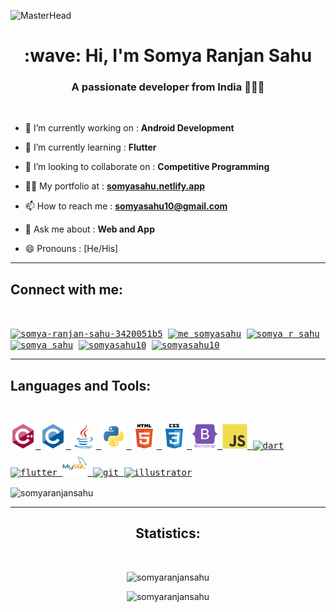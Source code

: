 ![MasterHead](https://i.postimg.cc/rw6bS3Yf/Purple-and-Black-Fitness-Coaching-Linked-In-Banner.png)

<!-- <h1 align="center"><img src="https://raw.githubusercontent.com/MartinHeinz/MartinHeinz/master/wave.gif" width="30px"> Hi,  I'm Somya Ranjan Sahu</h1> -->
<h1 align="center">:wave: Hi,  I'm Somya Ranjan Sahu</h1>
<h3 align="center">A passionate developer from India 👨🏽‍💻</h3>

<br>

- 🔭 I’m currently working on : **Android Development**

- 🌱 I’m currently learning : **Flutter**

- 👯 I’m looking to collaborate on : **Competitive Programming**

- 👨‍💻 My portfolio at : **[somyasahu.netlify.app](https://somyasahu.netlify.app/)**

- 📫 How to reach me : **somyasahu10@gmail.com**

- 💬 Ask me about : **Web and App**

- 😄 Pronouns : [He/His]

<hr>
<h2 align="left">Connect with me:</h2>
<br>

<p align="left">
<kbd> <a href="https://linkedin.com/in/somya-ranjan-sahu-3420051b5" target="blank"><img align="center" src="https://raw.githubusercontent.com/rahuldkjain/github-profile-readme-generator/master/src/images/icons/Social/linked-in-alt.svg" alt="somya-ranjan-sahu-3420051b5" height="30" width="40" /></a> </kbd>
<kbd> <a href="https://twitter.com/me_somyasahu" target="blank"><img align="center" src="https://raw.githubusercontent.com/rahuldkjain/github-profile-readme-generator/master/src/images/icons/Social/twitter.svg" alt="me_somyasahu" height="30" width="40" /></a> </kbd>
<kbd> <a href="https://instagram.com/somya_r_sahu" target="blank"><img align="center" src="https://raw.githubusercontent.com/rahuldkjain/github-profile-readme-generator/master/src/images/icons/Social/instagram.svg" alt="somya_r_sahu" height="30" width="40" /></a> </kbd>
<kbd> <a href="https://www.codechef.com/users/somya_sahu" target="blank"><img align="center" src="https://cdn.jsdelivr.net/npm/simple-icons@3.1.0/icons/codechef.svg" alt="somya_sahu" height="30" width="40" /></a> </kbd>
<kbd> <a href="https://www.hackerrank.com/somyasahu10" target="blank"><img align="center" src="https://raw.githubusercontent.com/rahuldkjain/github-profile-readme-generator/master/src/images/icons/Social/hackerrank.svg" alt="somyasahu10" height="30" width="40" /></a> </kbd>
<kbd> <a href="https://auth.geeksforgeeks.org/user/somyasahu10" target="blank"><img align="center" src="https://raw.githubusercontent.com/rahuldkjain/github-profile-readme-generator/master/src/images/icons/Social/geeks-for-geeks.svg" alt="somyasahu10" height="30" width="40" /></a> </kbd>
</p>

<hr>
<h2 align="left">Languages and Tools:</h2>
<br>

<p align="left">
<kbd> <a href="https://www.w3schools.com/cpp/" target="_blank" rel="noreferrer"> <img src="https://raw.githubusercontent.com/devicons/devicon/master/icons/cplusplus/cplusplus-original.svg" alt="cplusplus" width="40" height="40"/> </a>
<a href="https://www.cprogramming.com/" target="_blank" rel="noreferrer"> <img src="https://raw.githubusercontent.com/devicons/devicon/master/icons/c/c-original.svg" alt="c" width="40" height="40"/> </a>
<a href="https://www.java.com" target="_blank" rel="noreferrer"> <img src="https://raw.githubusercontent.com/devicons/devicon/master/icons/java/java-original.svg" alt="java" width="40" height="40"/> </a>
<a href="https://www.python.org" target="_blank" rel="noreferrer"> <img src="https://raw.githubusercontent.com/devicons/devicon/master/icons/python/python-original.svg" alt="python" width="40" height="40"/> </a> </kbd>
<kbd> <a href="https://www.w3.org/html/" target="_blank" rel="noreferrer"> <img src="https://raw.githubusercontent.com/devicons/devicon/master/icons/html5/html5-original-wordmark.svg" alt="html5" width="40" height="40"/> </a> 
<a href="https://www.w3schools.com/css/" target="_blank" rel="noreferrer"> <img src="https://raw.githubusercontent.com/devicons/devicon/master/icons/css3/css3-original-wordmark.svg" alt="css3" width="40" height="40"/> </a>
<a href="https://getbootstrap.com" target="_blank" rel="noreferrer"> <img src="https://raw.githubusercontent.com/devicons/devicon/master/icons/bootstrap/bootstrap-plain-wordmark.svg" alt="bootstrap" width="40" height="40"/> </a> 
<a href="https://developer.mozilla.org/en-US/docs/Web/JavaScript" target="_blank" rel="noreferrer"> <img src="https://raw.githubusercontent.com/devicons/devicon/master/icons/javascript/javascript-original.svg" alt="javascript" width="40" height="40"/> </a> </kbd>
<kbd> <a href="https://dart.dev" target="_blank" rel="noreferrer"> <img src="https://www.vectorlogo.zone/logos/dartlang/dartlang-icon.svg" alt="dart" width="40" height="40"/> </a> 
<a href="https://flutter.dev" target="_blank" rel="noreferrer"> <img src="https://www.vectorlogo.zone/logos/flutterio/flutterio-icon.svg" alt="flutter" width="40" height="40"/> </a> </kbd>
<kbd> <a href="https://www.mysql.com/" target="_blank" rel="noreferrer"> <img src="https://raw.githubusercontent.com/devicons/devicon/master/icons/mysql/mysql-original-wordmark.svg" alt="mysql" width="40" height="40"/> </a> </kbd> 
<kbd> <a href="https://git-scm.com/" target="_blank" rel="noreferrer"> <img src="https://www.vectorlogo.zone/logos/git-scm/git-scm-icon.svg" alt="git" width="40" height="40"/> </a> </kbd> 
<kbd> <a href="https://www.adobe.com/in/products/illustrator.html" target="_blank" rel="noreferrer"> <img src="https://www.vectorlogo.zone/logos/adobe_illustrator/adobe_illustrator-icon.svg" alt="illustrator" width="40" height="40"/> </a> </kbd> 
</p>

<p><img align="center" src="https://github-readme-stats.vercel.app/api/top-langs?username=somyaranjansahu&show_icons=true&theme=algolia&locale=en&layout=compact" alt="somyaranjansahu" /></p>

<hr>
<h2 align="center">Statistics:</h2>
<br>

<p align="center">
<img src="https://github-readme-stats.vercel.app/api?username=somyaranjansahu&show_icons=true&theme=algolia&count_private=true&include_all_commits=true" alt="somyaranjansahu" />
</p>

<p align="center"><img src="https://github-readme-streak-stats.herokuapp.com/?user=somyaranjansahu&theme=algolia" alt="somyaranjansahu" /></p>

